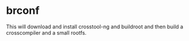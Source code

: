 # brconf

This will download and install crosstool-ng and buildroot and then build a crosscompiler and a small rootfs.
